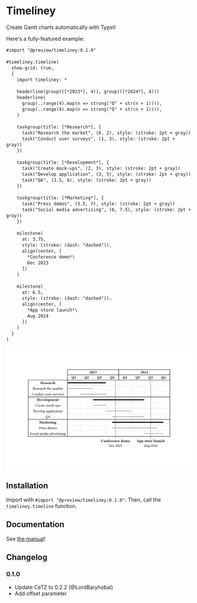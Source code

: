 # Timeliney

Create Gantt charts automatically with Typst!

Here's a fully-featured example:

```typst
#import "@preview/timeliney:0.1.0"

#timeliney.timeline(
  show-grid: true,
  {
    import timeliney: *
      
    headerline(group(([*2023*], 4)), group(([*2024*], 4)))
    headerline(
      group(..range(4).map(n => strong("Q" + str(n + 1)))),
      group(..range(4).map(n => strong("Q" + str(n + 1)))),
    )
  
    taskgroup(title: [*Research*], {
      task("Research the market", (0, 2), style: (stroke: 2pt + gray))
      task("Conduct user surveys", (1, 3), style: (stroke: 2pt + gray))
    })

    taskgroup(title: [*Development*], {
      task("Create mock-ups", (2, 3), style: (stroke: 2pt + gray))
      task("Develop application", (3, 5), style: (stroke: 2pt + gray))
      task("QA", (3.5, 6), style: (stroke: 2pt + gray))
    })

    taskgroup(title: [*Marketing*], {
      task("Press demos", (3.5, 7), style: (stroke: 2pt + gray))
      task("Social media advertising", (6, 7.5), style: (stroke: 2pt + gray))
    })

    milestone(
      at: 3.75,
      style: (stroke: (dash: "dashed")),
      align(center, [
        *Conference demo*\
        Dec 2023
      ])
    )

    milestone(
      at: 6.5,
      style: (stroke: (dash: "dashed")),
      align(center, [
        *App store launch*\
        Aug 2024
      ])
    )
  }
)
```

![Example Gantt chart](sample.png)

## Installation
Import with `#import "@preview/timeliney:0.1.0"`. Then, call the `timeliney.timeline` function.

## Documentation
See [the manual](manual.pdf)!

## Changelog

### 0.1.0
- Update CeTZ to 0.2.2 (@LordBaryhobal)
- Add offset parameter
